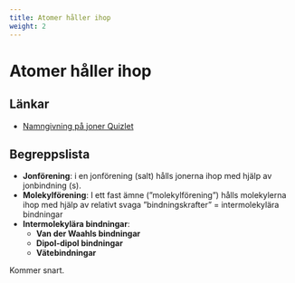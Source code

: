 ```yaml
---
title: Atomer håller ihop
weight: 2
---
```


# Atomer håller ihop

## Länkar
* [Namngivning på joner Quizlet](https://quizlet.com/437375297/namn-pa-jonbindningar-flash-cards/)

## Begreppslista

* **Jonförening**: i en jonförening (salt) hålls jonerna ihop med hjälp av jonbindning (s).
* **Molekylförening**: I ett fast ämne (”molekylförening”) hålls molekylerna ihop med hjälp av relativt svaga ”bindningskrafter” = intermolekylära bindningar
* **Intermolekylära bindningar**: 
    * **Van der Waahls bindningar**
    * **Dipol-dipol bindningar**
    * **Vätebindningar**

Kommer snart.
